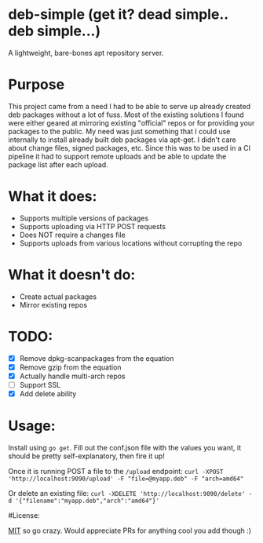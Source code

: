 # deb-simple (get it? dead simple.. deb simple...)

A lightweight, bare-bones apt repository server. 

# Purpose

This project came from a need I had to be able to serve up already created deb packages without a lot of fuss. Most of the existing solutions 
I found were either geared at mirroring existing "official" repos or for providing your packages to the public. My need was just something that 
I could use internally to install already built deb packages via apt-get. I didn't care about change files, signed packages, etc. Since this was 
to be used in a CI pipeline it had to support remote uploads and be able to update the package list after each upload.

# What it does:

- Supports multiple versions of packages 
- Supports uploading via HTTP POST requests
- Does NOT require a changes file
- Supports uploads from various locations without corrupting the repo


# What it doesn't do:
- Create actual packages
- Mirror existing repos

# TODO:

- [x] Remove dpkg-scanpackages from the equation
- [x] Remove gzip from the equation
- [x] Actually handle multi-arch repos
- [ ] Support SSL
- [x] Add delete ability

# Usage:

Install using `go get`. Fill out the conf.json file with the values you want, it should be pretty self-explanatory, then fire it up!

Once it is running POST a file to the `/upload` endpoint:
`curl -XPOST 'http://localhost:9090/upload' -F "file=@myapp.deb" -F "arch=amd64"`

Or delete an existing file:
`curl -XDELETE 'http://localhost:9090/delete' -d '{"filename":"myapp.deb","arch":"amd64"}'`


#License:

[MIT](LICENSE.txt) so go crazy. Would appreciate PRs for anything cool you add though :)
